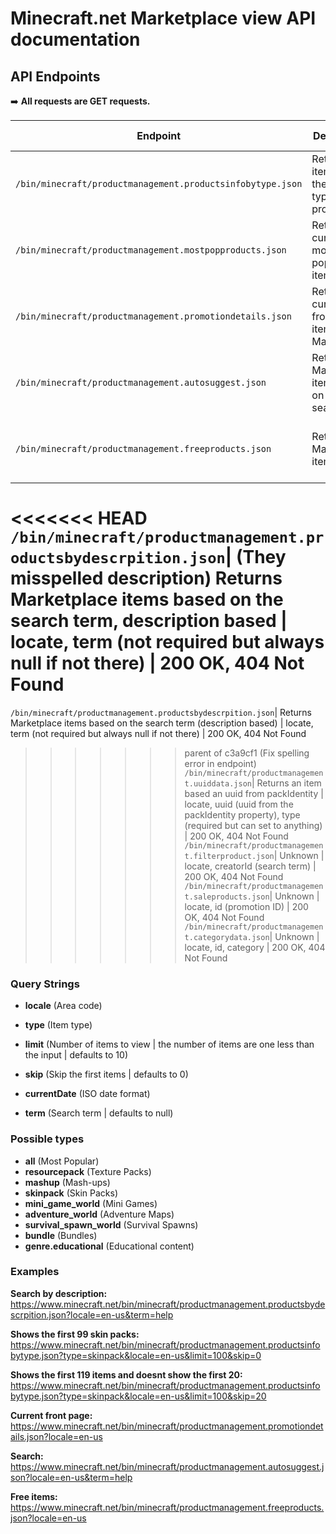# Minecraft.net Marketplace view API documentation

## API Endpoints

➡️ **All requests are GET requests.**

| Endpoint | Description | Requirements | Status Codes |
|-|-|-|-|
`/bin/minecraft/productmanagement.productsinfobytype.json`| Returns items with the same type provided | locate, type | 200 OK, 404 Not Found
`/bin/minecraft/productmanagement.mostpopproducts.json`| Returns the current most popular item | locate | 200 OK, 404 Not Found
`/bin/minecraft/productmanagement.promotiondetails.json`| Returns the current front page items of the Marketplace | locale | 200 OK, 404 Not Found
`/bin/minecraft/productmanagement.autosuggest.json`| Returns Marketplace items based on the search term | locate, term (not required but always null if not there) | 200 OK, 404 Not Found
`/bin/minecraft/productmanagement.freeproducts.json`| Returns free Marketplace items | locate | 200 OK, 404 Not Found
<<<<<<< HEAD
`/bin/minecraft/productmanagement.productsbydescrpition.json`| (They misspelled description) Returns Marketplace items based on the search term, description based | locate, term (not required but always null if not there) | 200 OK, 404 Not Found
=======
`/bin/minecraft/productmanagement.productsbydescrpition.json`| Returns Marketplace items based on the search term (description based) | locate, term (not required but always null if not there) | 200 OK, 404 Not Found
>>>>>>> parent of c3a9cf1 (Fix spelling error in endpoint)
`/bin/minecraft/productmanagement.uuiddata.json`| Returns an item based an uuid from packIdentity | locate, uuid (uuid from the packIdentity property), type (required but can set to anything) | 200 OK, 404 Not Found
`/bin/minecraft/productmanagement.filterproduct.json`| Unknown | locate, creatorId (search term) | 200 OK, 404 Not Found
`/bin/minecraft/productmanagement.saleproducts.json`| Unknown | locate, id (promotion ID) | 200 OK, 404 Not Found
`/bin/minecraft/productmanagement.categorydata.json`| Unknown | locate, id, category | 200 OK, 404 Not Found

### Query Strings

- **locale** (Area code)

- **type** (Item type)

- **limit** (Number of items to view | the number of items are one less than the input | defaults to 10)

- **skip** (Skip the first items | defaults to 0)

- **currentDate** (ISO date format)

- **term** (Search term | defaults to null)

### Possible types

- **all** (Most Popular)
- **resourcepack** (Texture Packs)
- **mashup** (Mash-ups)
- **skinpack** (Skin Packs)
- **mini_game_world** (Mini Games)
- **adventure_world** (Adventure Maps)
- **survival_spawn_world** (Survival Spawns)
- **bundle** (Bundles)
- **genre.educational** (Educational content)

### Examples

**Search by description:**
<https://www.minecraft.net/bin/minecraft/productmanagement.productsbydescrpition.json?locale=en-us&term=help>

**Shows the first 99 skin packs:**
<https://www.minecraft.net/bin/minecraft/productmanagement.productsinfobytype.json?type=skinpack&locale=en-us&limit=100&skip=0>

**Shows the first 119 items and doesnt show the first 20:**
<https://www.minecraft.net/bin/minecraft/productmanagement.productsinfobytype.json?type=skinpack&locale=en-us&limit=100&skip=20>

**Current front page:**
<https://www.minecraft.net/bin/minecraft/productmanagement.promotiondetails.json?locale=en-us>

**Search:**
<https://www.minecraft.net/bin/minecraft/productmanagement.autosuggest.json?locale=en-us&term=help>

**Free items:**
<https://www.minecraft.net/bin/minecraft/productmanagement.freeproducts.json?locale=en-us>
